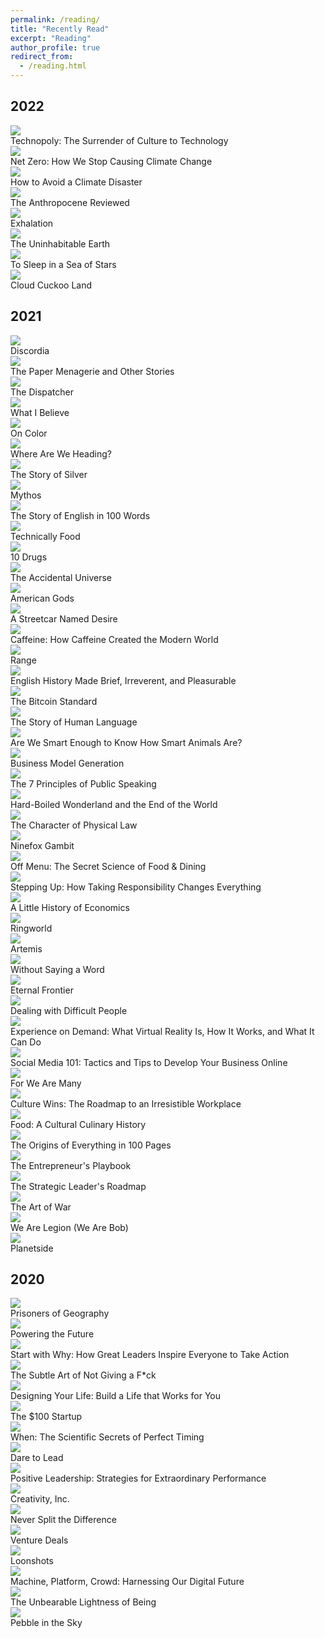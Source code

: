 ```yaml
---
permalink: /reading/
title: "Recently Read"
excerpt: "Reading"
author_profile: true
redirect_from: 
  - /reading.html
---
```


## 2022

<div class="book-gallery">

  <div class="book-card h-100 d-flex flex-column justify-content-between">
    <a href="https://www.goodreads.com/book/show/79678.Technopoly" target="_blank">
      <img class="book-card-img-top mx-auto" src="/images/books/2022/technopoly.jpg">
    </a>
    <div class="card-body d-flex flex-column">
      <div class="book-card-title">Technopoly: The Surrender of Culture to Technology
      </div>
    </div>
  </div>

  <div class="book-card h-100 d-flex flex-column justify-content-between">
    <a href="https://www.goodreads.com/book/show/55223435-net-zero" target="_blank">
      <img class="book-card-img-top mx-auto" src="/images/books/2022/net_zero.jpg">
    </a>
    <div class="card-body d-flex flex-column">
      <div class="book-card-title">Net Zero: How We Stop Causing Climate Change
      </div>
    </div>
  </div>

  <div class="book-card h-100 d-flex flex-column justify-content-between">
    <a href="https://www.goodreads.com/book/show/52908942-how-to-avoid-a-climate-disaster" target="_blank">
      <img class="book-card-img-top mx-auto" src="/images/books/2022/how_to_avoid_a_climate_disaster.jpg">
    </a>
    <div class="card-body d-flex flex-column">
      <div class="book-card-title">How to Avoid a Climate Disaster
      </div>
    </div>
  </div>

  <div class="book-card h-100 d-flex flex-column justify-content-between">
    <a href="https://www.goodreads.com/book/show/55145261-the-anthropocene-reviewed" target="_blank">
      <img class="book-card-img-top mx-auto" src="/images/books/2022/anthropocene_reviewed.jpg">
    </a>
    <div class="card-body d-flex flex-column">
      <div class="book-card-title">The Anthropocene Reviewed
      </div>
    </div>
  </div>

  <div class="book-card h-100 d-flex flex-column justify-content-between">
    <a href="https://www.goodreads.com/book/show/41160292-exhalation" target="_blank">
      <img class="book-card-img-top mx-auto" src="/images/books/2022/exhalation.jpg">
    </a>
    <div class="card-body d-flex flex-column">
      <div class="book-card-title">Exhalation
      </div>
    </div>
  </div>

  <div class="book-card h-100 d-flex flex-column justify-content-between">
    <a href="https://www.goodreads.com/book/show/41552709-the-uninhabitable-earth" target="_blank">
      <img class="book-card-img-top mx-auto" src="/images/books/2022/uninhabitable_earth.png">
    </a>
    <div class="card-body d-flex flex-column">
      <div class="book-card-title">The Uninhabitable Earth
      </div>
    </div>
  </div>

  <div class="book-card h-100 d-flex flex-column justify-content-between">
    <a href="https://www.goodreads.com/book/show/48829708-to-sleep-in-a-sea-of-stars" target="_blank">
      <img class="book-card-img-top mx-auto" src="/images/books/2022/to_sleep_in_a_sea_of_stars.jpg">
    </a>
    <div class="card-body d-flex flex-column">
      <div class="book-card-title">To Sleep in a Sea of Stars
      </div>
    </div>
  </div>

  <div class="book-card h-100 d-flex flex-column justify-content-between">
    <a href="https://www.goodreads.com/book/show/56783258-cloud-cuckoo-land" target="_blank">
      <img class="book-card-img-top mx-auto" src="/images/books/2022/cloud_cuckoo_land.jpg">
    </a>
    <div class="card-body d-flex flex-column">
      <div class="book-card-title">Cloud Cuckoo Land
      </div>
    </div>
  </div>
</div>

## 2021

<div class="book-gallery">

  <div class="book-card h-100 d-flex flex-column justify-content-between">
    <a href="https://www.goodreads.com/book/show/59341891-discordia" target="_blank">
      <img class="book-card-img-top mx-auto" src="/images/books/2021/discordia.jpg">
    </a>
    <div class="card-body d-flex flex-column">
      <div class="book-card-title">Discordia</div>
    </div>
  </div>

  <div class="book-card h-100 d-flex flex-column justify-content-between">
    <a href="https://www.goodreads.com/book/show/24885533-the-paper-menagerie-and-other-stories" target="_blank">
      <img class="book-card-img-top mx-auto" src="/images/books/2021/paper_menagerie.jpg">
    </a>
    <div class="card-body d-flex flex-column">
      <div class="book-card-title">The Paper Menagerie and Other Stories
      </div>
    </div>
  </div>

  <div class="book-card h-100 d-flex flex-column justify-content-between">
    <a href="https://www.goodreads.com/book/show/26082188-the-dispatcher" target="_blank">
      <img class="book-card-img-top mx-auto" src="/images/books/2021/dispatcher.jpg">
    </a>
    <div class="card-body d-flex flex-column">
      <div class="book-card-title">The Dispatcher</div>
    </div>
  </div>

  <div class="book-card h-100 d-flex flex-column justify-content-between">
    <a href="https://www.goodreads.com/book/show/67354.What_I_Believe" target="_blank">
      <img class="book-card-img-top mx-auto" src="/images/books/2021/what_i_believe.jpg">
    </a>
    <div class="card-body d-flex flex-column">
      <div class="book-card-title">What I Believe</div>
    </div>
  </div>

  <div class="book-card h-100 d-flex flex-column justify-content-between">
    <a href="https://www.goodreads.com/book/show/36288038-on-color" target="_blank">
      <img class="book-card-img-top mx-auto" src="/images/books/2021/on_color.jpg">
    </a>
    <div class="card-body d-flex flex-column">
      <div class="book-card-title">On Color
      </div>
    </div>
  </div>

  <div class="book-card h-100 d-flex flex-column justify-content-between">
    <a href="https://www.goodreads.com/book/show/40250772-where-are-we-heading" target="_blank">
      <img class="book-card-img-top mx-auto" src="/images/books/2021/where_are_we_heading.jpg">
    </a>
    <div class="card-body d-flex flex-column">
      <div class="book-card-title">Where Are We Heading?
      </div>
    </div>
  </div>

  <div class="book-card h-100 d-flex flex-column justify-content-between">
    <a href="https://www.goodreads.com/book/show/40000485-the-story-of-silver" target="_blank">
      <img class="book-card-img-top mx-auto" src="/images/books/2021/story_of_silver.jpg">
    </a>
    <div class="card-body d-flex flex-column">
      <div class="book-card-title">The Story of Silver
      </div>
    </div>
  </div>

  <div class="book-card h-100 d-flex flex-column justify-content-between">
    <a href="https://www.goodreads.com/book/show/35074096-mythos" target="_blank">
      <img class="book-card-img-top mx-auto" src="/images/books/2021/mythos.jpg">
    </a>
    <div class="card-body d-flex flex-column">
      <div class="book-card-title">Mythos</div>
    </div>
  </div>

  <div class="book-card h-100 d-flex flex-column justify-content-between">
    <a href="https://www.goodreads.com/book/show/12567848-the-story-of-english-in-100-words" target="_blank">
      <img class="book-card-img-top mx-auto" src="/images/books/2021/story_of_english.jpg">
    </a>
    <div class="card-body d-flex flex-column">
      <div class="book-card-title">The Story of English in 100 Words
      </div>
    </div>
  </div>

  <div class="book-card h-100 d-flex flex-column justify-content-between">
    <a href="https://www.goodreads.com/book/show/51075388-technically-food" target="_blank">
      <img class="book-card-img-top mx-auto" src="/images/books/2021/technically_food.jpg">
    </a>
    <div class="card-body d-flex flex-column">
      <div class="book-card-title">Technically Food
      </div>
    </div>
  </div>

  <div class="book-card h-100 d-flex flex-column justify-content-between">
    <a href="https://www.goodreads.com/book/show/41104130-ten-drugs" target="_blank">
      <img class="book-card-img-top mx-auto" src="/images/books/2021/10_drugs.jpg">
    </a>
    <div class="card-body d-flex flex-column">
      <div class="book-card-title">10 Drugs</div>
    </div>
  </div>

  <div class="book-card h-100 d-flex flex-column justify-content-between">
    <a href="https://www.goodreads.com/book/show/17756352-the-accidental-universe" target="_blank">
      <img class="book-card-img-top mx-auto" src="/images/books/2021/accidental_universe.jpg">
    </a>
    <div class="card-body d-flex flex-column">
      <div class="book-card-title">The Accidental Universe
      </div>
    </div>
  </div>

  <div class="book-card h-100 d-flex flex-column justify-content-between">
    <a href="https://www.goodreads.com/book/show/30165203-american-gods" target="_blank">
      <img class="book-card-img-top mx-auto" src="/images/books/2021/american_gods.jpg">
    </a>
    <div class="card-body d-flex flex-column">
      <div class="book-card-title">American Gods
      </div>
    </div>
  </div>

  <div class="book-card h-100 d-flex flex-column justify-content-between">
    <a href="https://www.goodreads.com/book/show/12220.A_Streetcar_Named_Desire" target="_blank">
      <img class="book-card-img-top mx-auto" src="/images/books/2021/a_streetcar_named_desire.jpg">
    </a>
    <div class="card-body d-flex flex-column">
      <div class="book-card-title">A Streetcar Named Desire
      </div>
    </div>
  </div>

  <div class="book-card h-100 d-flex flex-column justify-content-between">
    <a href="https://www.goodreads.com/book/show/52300107-caffeine" target="_blank">
      <img class="book-card-img-top mx-auto" src="/images/books/2021/caffeine.jpg">
    </a>
    <div class="card-body d-flex flex-column">
      <div class="book-card-title">Caffeine: How Caffeine Created the Modern World
      </div>
    </div>
  </div>

  <div class="book-card h-100 d-flex flex-column justify-content-between">
    <a href="https://www.goodreads.com/book/show/41795733-range" target="_blank">
      <img class="book-card-img-top mx-auto" src="/images/books/2021/range.jpg">
    </a>
    <div class="card-body d-flex flex-column">
        <div class="book-card-title">Range</div>
    </div>
  </div>

  <div class="book-card h-100 d-flex flex-column justify-content-between">
    <a href="https://www.goodreads.com/book/show/249796.English_History_Made_Brief_Irreverent_and_Pleasurable" target="_blank">
      <img class="book-card-img-top mx-auto" src="/images/books/2021/english_history_made_brief.jpg">
    </a>
    <div class="card-body d-flex flex-column">
      <div class="book-card-title">English History Made Brief, Irreverent, and Pleasurable
      </div>
    </div>
  </div>

  <div class="book-card h-100 d-flex flex-column justify-content-between">
    <a href="https://www.goodreads.com/book/show/36448501-the-bitcoin-standard" target="_blank">
      <img class="book-card-img-top mx-auto" src="/images/books/2021/bitcoin_standard.jpg">
    </a>
    <div class="card-body d-flex flex-column">
      <div class="book-card-title">The Bitcoin Standard
      </div>
    </div>
  </div>

  <div class="book-card h-100 d-flex flex-column justify-content-between">
    <a href="https://www.goodreads.com/book/show/3328218-the-story-of-human-language" target="_blank">
      <img class="book-card-img-top mx-auto" src="/images/books/2021/story_of_human_language.jpg">
    </a>
    <div class="card-body d-flex flex-column">
      <div class="book-card-title">The Story of Human Language
      </div>
    </div>
  </div>

  <div class="book-card h-100 d-flex flex-column justify-content-between">
    <a href="https://www.goodreads.com/book/show/30231743-are-we-smart-enough-to-know-how-smart-animals-are" target="_blank">
      <img class="book-card-img-top mx-auto" src="/images/books/2021/are_we_smart_enough_animals.jpg">
    </a>
    <div class="card-body d-flex flex-column">
      <div class="book-card-title">Are We Smart Enough to Know How Smart Animals Are?
      </div>
    </div>
  </div>

  <div class="book-card h-100 d-flex flex-column justify-content-between">
    <a href="https://www.goodreads.com/book/show/7723797-business-model-generation" target="_blank">
      <img class="book-card-img-top mx-auto" src="/images/books/2021/business_model_generation.jpg">
    </a>
    <div class="card-body d-flex flex-column">
      <div class="book-card-title">Business Model Generation
      </div>
    </div>
  </div>

  <div class="book-card h-100 d-flex flex-column justify-content-between">
    <a href="https://www.goodreads.com/book/show/10798071-the-7-principles-of-public-speaking" target="_blank">
      <img class="book-card-img-top mx-auto" src="/images/books/2021/7_principles_public_speaking.jpg">
    </a>
    <div class="card-body d-flex flex-column">
      <div class="book-card-title">The 7 Principles of Public Speaking
      </div>
    </div>
  </div>

  <div class="book-card h-100 d-flex flex-column justify-content-between">
    <a href="https://www.goodreads.com/book/show/10374.Hard_Boiled_Wonderland_and_the_End_of_the_World" target="_blank">
      <img class="book-card-img-top mx-auto" src="/images/books/2021/hard_boiled_wonderland.jpg">
    </a>
    <div class="card-body d-flex flex-column">
      <div class="book-card-title">Hard-Boiled Wonderland and the End of the World
      </div>
    </div>
  </div>

  <div class="book-card h-100 d-flex flex-column justify-content-between">
    <a href="https://www.goodreads.com/book/show/291920.The_Character_of_Physical_Law" target="_blank">
      <img class="book-card-img-top mx-auto" src="/images/books/2021/character_of_physical_law.jpg">
    </a>
    <div class="card-body d-flex flex-column">
      <div class="book-card-title">The Character of Physical Law
      </div>
    </div>
  </div>

  <div class="book-card h-100 d-flex flex-column justify-content-between">
    <a href="https://www.goodreads.com/book/show/26118426-ninefox-gambit" target="_blank">
      <img class="book-card-img-top mx-auto" src="/images/books/2021/ninefox_gambit.jpg">
    </a>
    <div class="card-body d-flex flex-column">
      <div class="book-card-title">Ninefox Gambit
      </div>
    </div>
  </div>

  <div class="book-card h-100 d-flex flex-column justify-content-between">
    <a href="https://www.goodreads.com/book/show/55887934-off-menu" target="_blank">
      <img class="book-card-img-top mx-auto" src="/images/books/2021/off_menu.jpg">
    </a>
    <div class="card-body d-flex flex-column">
      <div class="book-card-title">Off Menu: The Secret Science of Food & Dining
      </div>
    </div>
  </div>

  <div class="book-card h-100 d-flex flex-column justify-content-between">
    <a href="https://www.goodreads.com/book/show/13128932-stepping-up" target="_blank">
      <img class="book-card-img-top mx-auto" src="/images/books/2021/stepping_up.jpg">
    </a>
    <div class="card-body d-flex flex-column">
      <div class="book-card-title">Stepping Up: How Taking Responsibility Changes Everything
      </div>
    </div>
  </div>

  <div class="book-card h-100 d-flex flex-column justify-content-between">
    <a href="https://www.goodreads.com/book/show/32622193-a-little-history-of-economics" target="_blank">
      <img class="book-card-img-top mx-auto" src="/images/books/2021/little_history_of_economics.jpg">
    </a>
    <div class="card-body d-flex flex-column">
      <div class="book-card-title">A Little History of Economics
      </div>
    </div>
  </div>

  <div class="book-card h-100 d-flex flex-column justify-content-between">
    <a href="https://www.goodreads.com/book/show/61179.Ringworld" target="_blank">
      <img class="book-card-img-top mx-auto" src="/images/books/2021/ringworld.jpg">
    </a>
    <div class="card-body d-flex flex-column">
      <div class="book-card-title">Ringworld
      </div>
    </div>
  </div>

  <div class="book-card h-100 d-flex flex-column justify-content-between">
    <a href="https://www.goodreads.com/book/show/34928122-artemis" target="_blank">
      <img class="book-card-img-top mx-auto" src="/images/books/2021/artemis.jpg">
    </a>
    <div class="card-body d-flex flex-column">
      <div class="book-card-title">Artemis
      </div>
    </div>
  </div>

  <div class="book-card h-100 d-flex flex-column justify-content-between">
    <a href="https://www.goodreads.com/book/show/37704084-without-saying-a-word" target="_blank">
      <img class="book-card-img-top mx-auto" src="/images/books/2021/without_saying_a_word.jpg">
    </a>
    <div class="card-body d-flex flex-column">
      <div class="book-card-title">Without Saying a Word
      </div>
    </div>
  </div>

  <div class="book-card h-100 d-flex flex-column justify-content-between">
    <a href="https://www.goodreads.com/book/show/32506576-eternal-frontier" target="_blank">
      <img class="book-card-img-top mx-auto" src="/images/books/2021/eternal_frontier.jpg">
    </a>
    <div class="card-body d-flex flex-column">
      <div class="book-card-title">Eternal Frontier
      </div>
    </div>
  </div>

  <div class="book-card h-100 d-flex flex-column justify-content-between">
    <a href="https://www.goodreads.com/book/show/1730615.Dealing_with_Difficult_People" target="_blank">
      <img class="book-card-img-top mx-auto" src="/images/books/2021/dealing_with_difficult_people.jpg">
    </a>
    <div class="card-body d-flex flex-column">
      <div class="book-card-title">Dealing with Difficult People
      </div>
    </div>
  </div>

  <div class="book-card h-100 d-flex flex-column justify-content-between">
    <a href="https://www.goodreads.com/book/show/40180038-experience-on-demand" target="_blank">
      <img class="book-card-img-top mx-auto" src="/images/books/2021/experience_on_demand.jpg">
    </a>
    <div class="card-body d-flex flex-column">
      <div class="book-card-title">Experience on Demand: What Virtual Reality Is, How It Works, and What It Can Do
      </div>
    </div>
  </div>

  <div class="book-card h-100 d-flex flex-column justify-content-between">
    <a href="https://www.goodreads.com/book/show/7555218-social-media-101" target="_blank">
      <img class="book-card-img-top mx-auto" src="/images/books/2021/social_media_101.jpg">
    </a>
    <div class="card-body d-flex flex-column">
      <div class="book-card-title">Social Media 101: Tactics and Tips to Develop Your Business Online
      </div>
    </div>
  </div>

  <div class="book-card h-100 d-flex flex-column justify-content-between">
    <a href="https://www.goodreads.com/book/show/33395557-for-we-are-many" target="_blank">
      <img class="book-card-img-top mx-auto" src="/images/books/2021/for_we_are_many.jpg">
    </a>
    <div class="card-body d-flex flex-column">
      <div class="book-card-title">For We Are Many
      </div>
    </div>
  </div>

  <div class="book-card h-100 d-flex flex-column justify-content-between">
    <a href="https://www.goodreads.com/book/show/36334222-culture-wins" target="_blank">
      <img class="book-card-img-top mx-auto" src="/images/books/2021/culture_wins.jpg">
    </a>
    <div class="card-body d-flex flex-column">
      <div class="book-card-title">Culture Wins: The Roadmap to an Irresistible Workplace
      </div>
    </div>
  </div>

  <div class="book-card h-100 d-flex flex-column justify-content-between">
    <a href="https://www.goodreads.com/book/show/18306118-food" target="_blank">
      <img class="book-card-img-top mx-auto" src="/images/books/2021/food_cultural_culinary_history.jpg">
    </a>
    <div class="card-body d-flex flex-column">
      <div class="book-card-title">Food: A Cultural Culinary History
      </div>
    </div>
  </div>

  <div class="book-card h-100 d-flex flex-column justify-content-between">
    <a href="https://www.goodreads.com/book/show/29771608-the-origins-of-everything-in-100-pages" target="_blank">
      <img class="book-card-img-top mx-auto" src="/images/books/2021/origins_of_everything_100_pages.jpg">
    </a>
    <div class="card-body d-flex flex-column">
      <div class="book-card-title">The Origins of Everything in 100 Pages
      </div>
    </div>
  </div>

  <div class="book-card h-100 d-flex flex-column justify-content-between">
    <a href="https://www.goodreads.com/book/show/32149691-the-entrepreneur-s-playbook" target="_blank">
      <img class="book-card-img-top mx-auto" src="/images/books/2021/entrepreneurs_playbook.jpg">
    </a>
    <div class="card-body d-flex flex-column">
      <div class="book-card-title">The Entrepreneur's Playbook
      </div>
    </div>
  </div>

  <div class="book-card h-100 d-flex flex-column justify-content-between">
    <a href="https://www.goodreads.com/book/show/59061959-the-strategic-leader-s-roadmap" target="_blank">
      <img class="book-card-img-top mx-auto" src="/images/books/2021/strategic_leaders_roadmap.jpg">
    </a>
    <div class="card-body d-flex flex-column">
      <div class="book-card-title">The Strategic Leader's Roadmap
      </div>
    </div>
  </div>

  <div class="book-card h-100 d-flex flex-column justify-content-between">
    <a href="https://www.goodreads.com/book/show/10534.The_Art_of_War" target="_blank">
      <img class="book-card-img-top mx-auto" src="/images/books/2021/art_of_war.jpg">
    </a>
    <div class="card-body d-flex flex-column">
      <div class="book-card-title">The Art of War
      </div>
    </div>
  </div>

  <div class="book-card h-100 d-flex flex-column justify-content-between">
    <a href="https://www.goodreads.com/book/show/32109569-we-are-legion-we-are-bob" target="_blank">
      <img class="book-card-img-top mx-auto" src="/images/books/2021/we_are_legion.jpg">
    </a>
    <div class="card-body d-flex flex-column">
      <div class="book-card-title">We Are Legion (We Are Bob)
      </div>
    </div>
  </div>

  <div class="book-card h-100 d-flex flex-column justify-content-between">
    <a href="https://www.goodreads.com/book/show/35657891-planetside" target="_blank">
      <img class="book-card-img-top mx-auto" src="/images/books/2021/planetside.jpg">
    </a>
    <div class="card-body d-flex flex-column">
      <div class="book-card-title">Planetside
      </div>
    </div>
  </div>

</div>

## 2020

<div class="book-gallery">
  <div class="book-card h-100 d-flex flex-column justify-content-between">
    <a href="https://www.goodreads.com/book/show/25135194-prisoners-of-geography" target="_blank">
      <img class="book-card-img-top mx-auto" src="/images/books/2020/prisoners_of_geography.jpg">
    </a>
    <div class="card-body d-flex flex-column">
      <div class="book-card-title">Prisoners of Geography
      </div>
    </div>

  </div>
  <div class="book-card h-100 d-flex flex-column justify-content-between">
    <a href="https://www.goodreads.com/book/show/12787577-powering-the-future" target="_blank">
      <img class="book-card-img-top mx-auto" src="/images/books/2020/powering_the_future.jpg">
    </a>
    <div class="card-body d-flex flex-column">
      <div class="book-card-title">Powering the Future
      </div>
    </div>
  </div>

  <div class="book-card h-100 d-flex flex-column justify-content-between">
    <a href="https://www.goodreads.com/book/show/7108725-start-with-why" target="_blank">
      <img class="book-card-img-top mx-auto" src="/images/books/2020/start_with_why.jpg">
    </a>
    <div class="card-body d-flex flex-column">
      <div class="book-card-title">Start with Why: How Great Leaders Inspire Everyone to Take Action
      </div>
    </div>
  </div>

  <div class="book-card h-100 d-flex flex-column justify-content-between">
    <a href="https://www.goodreads.com/book/show/49682914-the-subtle-art-of-not-giving-a-fuck" target="_blank">
      <img class="book-card-img-top mx-auto" src="/images/books/2020/subtle_art_of_not_giving.jpg">
    </a>
    <div class="card-body d-flex flex-column">
      <div class="book-card-title">The Subtle Art of Not Giving a F*ck
      </div>
    </div>
  </div>

  <div class="book-card h-100 d-flex flex-column justify-content-between">
    <a href="https://www.goodreads.com/book/show/26046333-designing-your-life" target="_blank">
      <img class="book-card-img-top mx-auto" src="/images/books/2020/designing_your_life.jpg">
    </a>
    <div class="card-body d-flex flex-column">
      <div class="book-card-title">Designing Your Life: Build a Life that Works for You
      </div>
    </div>
  </div>

  <div class="book-card h-100 d-flex flex-column justify-content-between">
    <a href="https://www.goodreads.com/book/show/12605157-the-100-startup" target="_blank">
      <img class="book-card-img-top mx-auto" src="/images/books/2020/100_startup.jpg">
    </a>
    <div class="card-body d-flex flex-column">
      <div class="book-card-title">The $100 Startup
      </div>
    </div>
  </div>

  <div class="book-card h-100 d-flex flex-column justify-content-between">
    <a href="https://www.goodreads.com/book/show/35412097-when" target="_blank">
      <img class="book-card-img-top mx-auto" src="/images/books/2020/when.jpg">
    </a>
    <div class="card-body d-flex flex-column">
      <div class="book-card-title">When: The Scientific Secrets of Perfect Timing
      </div>
    </div>
  </div>

  <div class="book-card h-100 d-flex flex-column justify-content-between">
    <a href="https://www.goodreads.com/book/show/40109367-dare-to-lead" target="_blank">
      <img class="book-card-img-top mx-auto" src="/images/books/2020/dare_to_lead.jpg">
    </a>
    <div class="card-body d-flex flex-column">
      <div class="book-card-title">Dare to Lead
      </div>
    </div>
  </div>

  <div class="book-card h-100 d-flex flex-column justify-content-between">
    <a href="https://www.goodreads.com/book/show/4266535-positive-leadership" target="_blank">
      <img class="book-card-img-top mx-auto" src="/images/books/2020/positive_leadership.jpg">
    </a>
    <div class="card-body d-flex flex-column">
      <div class="book-card-title">Positive Leadership: Strategies for Extraordinary Performance
      </div>
    </div>
  </div>

  <div class="book-card h-100 d-flex flex-column justify-content-between">
    <a href="https://www.goodreads.com/book/show/18077903-creativity-inc" target="_blank">
      <img class="book-card-img-top mx-auto" src="/images/books/2020/creativity_inc.jpg">
    </a>
    <div class="card-body d-flex flex-column">
      <div class="book-card-title">Creativity, Inc.
      </div>
    </div>
  </div>

  <div class="book-card h-100 d-flex flex-column justify-content-between">
    <a href="https://www.goodreads.com/book/show/26156469-never-split-the-difference" target="_blank">
      <img class="book-card-img-top mx-auto" src="/images/books/2020/never_split_the_difference.jpg">
    </a>
    <div class="card-body d-flex flex-column">
      <div class="book-card-title">Never Split the Difference
      </div>
    </div>
  </div>

  <div class="book-card h-100 d-flex flex-column justify-content-between">
    <a href="https://www.goodreads.com/book/show/11865558-venture-deals" target="_blank">
      <img class="book-card-img-top mx-auto" src="/images/books/2020/venture_deals.jpg">
    </a>
    <div class="card-body d-flex flex-column">
      <div class="book-card-title">Venture Deals
      </div>
    </div>
  </div>

  <div class="book-card h-100 d-flex flex-column justify-content-between">
    <a href="https://www.goodreads.com/book/show/39863447-loonshots" target="_blank">
      <img class="book-card-img-top mx-auto" src="/images/books/2020/loonshots.jpg">
    </a>
    <div class="card-body d-flex flex-column">
      <div class="book-card-title">Loonshots
      </div>
    </div>
  </div>

  <div class="book-card h-100 d-flex flex-column justify-content-between">
    <a href="https://www.goodreads.com/book/show/38212111-machine-platform-crowd" target="_blank">
      <img class="book-card-img-top mx-auto" src="/images/books/2020/machine_platform_crowd.jpg">
    </a>
    <div class="card-body d-flex flex-column">
      <div class="book-card-title">Machine, Platform, Crowd: Harnessing Our Digital Future
      </div>
    </div>
  </div>

  <div class="book-card h-100 d-flex flex-column justify-content-between">
    <a href="https://www.goodreads.com/book/show/9717.The_Unbearable_Lightness_of_Being" target="_blank">
      <img class="book-card-img-top mx-auto" src="/images/books/2020/unbearable_lightness_of_being.jpg">
    </a>
    <div class="card-body d-flex flex-column">
      <div class="book-card-title">The Unbearable Lightness of Being
      </div>
    </div>
  </div>

  <div class="book-card h-100 d-flex flex-column justify-content-between">
    <a href="https://www.goodreads.com/book/show/41820.Pebble_in_the_Sky" target="_blank">
      <img class="book-card-img-top mx-auto" src="/images/books/2020/pebble_in_the_sky.jpg">
    </a>
    <div class="card-body d-flex flex-column">
      <div class="book-card-title">Pebble in the Sky
      </div>
    </div>
  </div>

</div>






